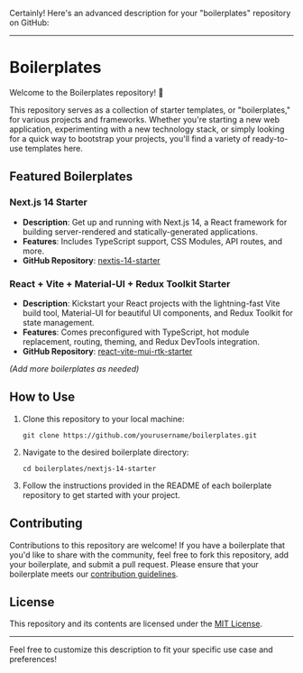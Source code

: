 Certainly! Here's an advanced description for your "boilerplates" repository on GitHub:

---

# Boilerplates

Welcome to the Boilerplates repository! 🚀

This repository serves as a collection of starter templates, or "boilerplates," for various projects and frameworks. Whether you're starting a new web application, experimenting with a new technology stack, or simply looking for a quick way to bootstrap your projects, you'll find a variety of ready-to-use templates here.

## Featured Boilerplates

### Next.js 14 Starter
- **Description**: Get up and running with Next.js 14, a React framework for building server-rendered and statically-generated applications.
- **Features**: Includes TypeScript support, CSS Modules, API routes, and more.
- **GitHub Repository**: [nextjs-14-starter](https://github.com/yourusername/nextjs-14-starter)

### React + Vite + Material-UI + Redux Toolkit Starter
- **Description**: Kickstart your React projects with the lightning-fast Vite build tool, Material-UI for beautiful UI components, and Redux Toolkit for state management.
- **Features**: Comes preconfigured with TypeScript, hot module replacement, routing, theming, and Redux DevTools integration.
- **GitHub Repository**: [react-vite-mui-rtk-starter](https://github.com/albertshkhyan/vite-rtk-mui-starter)

_(Add more boilerplates as needed)_

## How to Use
1. Clone this repository to your local machine:
   ```
   git clone https://github.com/yourusername/boilerplates.git
   ```
2. Navigate to the desired boilerplate directory:
   ```
   cd boilerplates/nextjs-14-starter
   ```
3. Follow the instructions provided in the README of each boilerplate repository to get started with your project.

## Contributing
Contributions to this repository are welcome! If you have a boilerplate that you'd like to share with the community, feel free to fork this repository, add your boilerplate, and submit a pull request. Please ensure that your boilerplate meets our [contribution guidelines](CONTRIBUTING.md).

## License
This repository and its contents are licensed under the [MIT License](LICENSE).

---

Feel free to customize this description to fit your specific use case and preferences!
